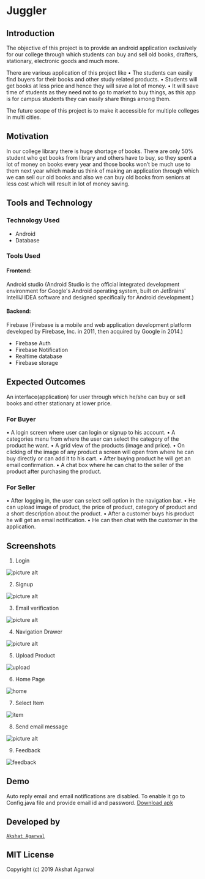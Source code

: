 
# Juggler



## Introduction

The objective of this project is to provide an android application exclusively for our college through which students can buy and sell old books, drafters, stationary, electronic goods and much more.

There are various application of this project like
•	The students can easily find buyers for their books and other study related products.
•	Students will get books at less price and hence they will save a lot of money.
•	It will save time of students as they need not to go to market to buy things, as this app is for campus students they can easily share things among them.

The future scope of this project is to make it accessible for multiple colleges in multi cities.

## Motivation

In our college library there is huge shortage of books. There are only 50% student who get books from library and others have to buy, so they spent a lot of money on books every year and those books won’t be much use to them next year which made us think of making an application through which we can sell our old books and also we can buy old books from seniors at less cost which will result in lot of money saving.

## Tools and Technology

### Technology Used
- Android
- Database

### Tools Used
#### Frontend:  
Android studio (Android Studio is the official integrated development environment for Google's Android operating system, built on JetBrains' IntelliJ IDEA software and designed specifically for Android development.)

#### Backend:
Firebase (Firebase is a mobile and web application development platform developed by Firebase, Inc. in 2011, then acquired by Google in 2014.)
- Firebase Auth
- Firebase Notification
- Realtime database
- Firebase storage


## Expected Outcomes

An interface(application) for user through which he/she can buy or sell books and other stationary at lower price.

### For Buyer
•	A login screen where user can login or signup to his account.
•	A categories menu from where the user can select the category of the product he want.
•	A grid view of the products (image and price).
•	On clicking of the image of any product a screen will open from where he can buy directly or can add it to his cart.
•	After buying product he will get an email confirmation.
•	A chat box where he can chat to the seller of the product after purchasing the product.

### For Seller

•	After logging in, the user can select sell option in the navigation bar.
•	He can upload image of product, the price of product, category of product and a short description about the product.
•	After a customer buys his product he will get an email notification.
•	He can then chat with the customer in the application.

## Screenshots

1. Login

![picture alt](https://github.com/git-akshat/mini-project/blob/master/Screenshots/login.png)

2. Signup

![picture alt](https://github.com/git-akshat/mini-project/blob/master/Screenshots/signup.png)

3. Email verification

![picture alt](https://github.com/git-akshat/mini-project/blob/master/Screenshots/email_verification.png)

4. Navigation Drawer

![picture alt](https://github.com/git-akshat/mini-project/blob/master/Screenshots/Navigation_drawer.png)

5. Upload Product

![upload](https://github.com/git-akshat/mini-project/blob/master/Screenshots/upload_product.png)

6. Home Page

![home](https://github.com/git-akshat/mini-project/blob/master/Screenshots/home.jpg)

7. Select Item

![item](https://github.com/git-akshat/mini-project/blob/master/Screenshots/Item.jpg)

8. Send email message

![picture alt](https://github.com/git-akshat/mini-project/blob/master/Screenshots/message.jpg)

9. Feedback

![feedback](https://github.com/git-akshat/mini-project/blob/master/Screenshots/Feedback.jpg)


## Demo
Auto reply email and email notifications are disabled. To enable it go to Config.java file and provide email id and password.
[Download apk](https://github.com/git-akshat/mini-project/releases/download/v16.6.19-alpha/Juggler-v16.6.19.apk)

## Developed by
[`Akshat Agarwal`](https://github.com/git-akshat)

## MIT License
Copyright (c) 2019 Akshat Agarwal
